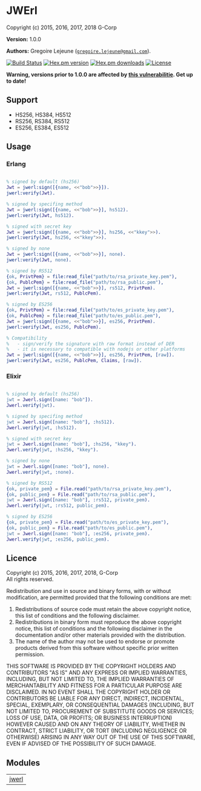 

# JWErl #

Copyright (c) 2015, 2016, 2017, 2018 G-Corp

__Version:__ 1.0.0

__Authors:__ Gregoire Lejeune ([`gregoire.lejeune@gmail.com`](mailto:gregoire.lejeune@gmail.com)).

[![Build Status](https://travis-ci.org/emedia-project/jwerl.svg?branch=master)](https://travis-ci.org/emedia-project/jwerl)
[![Hex.pm version](https://img.shields.io/hexpm/v/jwerl.svg?style=flat-square)](https://hex.pm/packages/jwerl)
[![Hex.pm downloads](https://img.shields.io/hexpm/dt/jwerl.svg?style=flat-square)](https://hex.pm/packages/jwerl)
[![License](https://img.shields.io/hexpm/l/jwerl.svg?style=flat-square)](https://hex.pm/packages/jwerl)

__Warning, versions prior to 1.0.0 are affected by [this vulnerabilitie](https://auth0.com/blog/critical-vulnerabilities-in-json-web-token-libraries/). Get up to date!__


## Support ##
* HS256, HS384, HS512
* RS256, RS384, RS512
* ES256, ES384, ES512



## Usage ##


### Erlang ###

```erlang

% signed by default (hs256)
Jwt = jwerl:sign([{name, <<"bob">>}]).
jwerl:verify(Jwt).

% signed by specifing method
Jwt = jwerl:sign([{name, <<"bob">>}], hs512).
jwerl:verify(Jwt, hs512).

% signed with secret key
Jwt = jwerl:sign([{name, <<"bob">>}], hs256, <<"kkey">>).
jwerl:verify(Jwt, hs256, <<"kkey">>).

% signed by none
Jwt = jwerl:sign([{name, <<"bob">>}], none).
jwerl:verify(Jwt, none).

% signed by RS512
{ok, PrivtPem} = file:read_file("path/to/rsa_private_key.pem"),
{ok, PublcPem} = file:read_file("path/to/rsa_public.pem"),
Jwt = jwerl:sign([{name, <<"bob">>}], rs512, PrivtPem).
jwerl:verify(Jwt, rs512, PublcPem).

% signed by ES256
{ok, PrivtPem} = file:read_file("path/to/es_private_key.pem"),
{ok, PublcPem} = file:read_file("path/to/es_public.pem"),
Jwt = jwerl:sign([{name, <<"bob">>}], es256, PrivtPem).
jwerl:verify(Jwt, es256, PublcPem).

% Compatibility
%   - sign/verify the signature with raw format instead of DER
%   - it is necessary to compatible with nodejs or other platforms
Jwt = jwerl:sign([{name, <<"bob">>}], es256, PrivtPem, [raw]).
jwerl:verify(Jwt, es256, PublcPem, Claims, [raw]).
```


### Elixir ###

```erlang

% signed by default (hs256)
jwt = Jwerl.sign([name: "bob"]).
Jwerl.verify(jwt).

% signed by specifing method
jwt = Jwerl.sign([name: "bob"], :hs512).
Jwerl.verify(jwt, :hs512).

% signed with secret key
jwt = Jwerl.sign([name: "bob"], :hs256, "kkey").
Jwerl.verify(jwt, :hs256, "kkey").

% signed by none
jwt = Jwerl.sign([name: "bob"], none).
Jwerl.verify(jwt, :none).

% signed by RS512
{ok, private_pem} = File.read("path/to/rsa_private_key.pem"),
{ok, public_pem} = File.read("path/to/rsa_public.pem"),
jwt = Jwerl.sign([name: "bob"], :rs512, private_pem).
Jwerl.verify(jwt, :rs512, public_pem).

% signed by ES256
{ok, private_pem} = File.read("path/to/es_private_key.pem"),
{ok, public_pem} = File.read("path/to/es_public.pem"),
jwt = Jwerl.sign([name: "bob"], :es256, private_pem).
Jwerl.verify(jwt, :es256, public_pem).

```

## Licence ##

Copyright (c) 2015, 2016, 2017, 2018, G-Corp<br />
All rights reserved.

Redistribution and use in source and binary forms, with or without modification, are permitted provided that the following conditions are met:

1. Redistributions of source code must retain the above copyright notice, this list of conditions and the following disclaimer.
1. Redistributions in binary form must reproduce the above copyright notice, this list of conditions and the following disclaimer in the documentation and/or other materials provided with the distribution.
1. The name of the author may not be used to endorse or promote products derived from this software without specific prior written permission.


THIS SOFTWARE IS PROVIDED BY THE COPYRIGHT HOLDERS AND CONTRIBUTORS "AS IS" AND ANY EXPRESS OR IMPLIED WARRANTIES, INCLUDING, BUT NOT LIMITED TO, THE IMPLIED WARRANTIES OF MERCHANTABILITY AND FITNESS FOR A PARTICULAR PURPOSE ARE DISCLAIMED. IN NO EVENT SHALL THE COPYRIGHT HOLDER OR CONTRIBUTORS BE LIABLE FOR ANY DIRECT, INDIRECT, INCIDENTAL, SPECIAL, EXEMPLARY, OR CONSEQUENTIAL DAMAGES (INCLUDING, BUT NOT LIMITED TO, PROCUREMENT OF SUBSTITUTE GOODS OR SERVICES; LOSS OF USE, DATA, OR PROFITS; OR BUSINESS INTERRUPTION) HOWEVER CAUSED AND ON ANY THEORY OF LIABILITY, WHETHER IN CONTRACT, STRICT LIABILITY, OR TORT (INCLUDING NEGLIGENCE OR OTHERWISE) ARISING IN ANY WAY OUT OF THE USE OF THIS SOFTWARE, EVEN IF ADVISED OF THE POSSIBILITY OF SUCH DAMAGE.


## Modules ##


<table width="100%" border="0" summary="list of modules">
<tr><td><a href="https://github.com/emedia-project/jwerl/blob/master/doc/jwerl.md" class="module">jwerl</a></td></tr></table>

